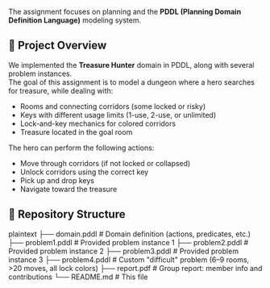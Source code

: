 The assignment focuses on planning and the **PDDL (Planning Domain Definition Language)** modeling system.

## 🎯 Project Overview
We implemented the **Treasure Hunter** domain in PDDL, along with several problem instances.  
The goal of this assignment is to model a dungeon where a hero searches for treasure, while dealing with:
- Rooms and connecting corridors (some locked or risky)  
- Keys with different usage limits (1-use, 2-use, or unlimited)  
- Lock-and-key mechanics for colored corridors  
- Treasure located in the goal room

The hero can perform the following actions:
- Move through corridors (if not locked or collapsed)  
- Unlock corridors using the correct key  
- Pick up and drop keys  
- Navigate toward the treasure

## 📂 Repository Structure
plaintext
├── domain.pddl        # Domain definition (actions, predicates, etc.)
├── problem1.pddl      # Provided problem instance 1
├── problem2.pddl      # Provided problem instance 2
├── problem3.pddl      # Provided problem instance 3
├── problem4.pddl      # Custom "difficult" problem (6–9 rooms, >20 moves, all lock colors)
├── report.pdf         # Group report: member info and contributions
└── README.md          # This file
